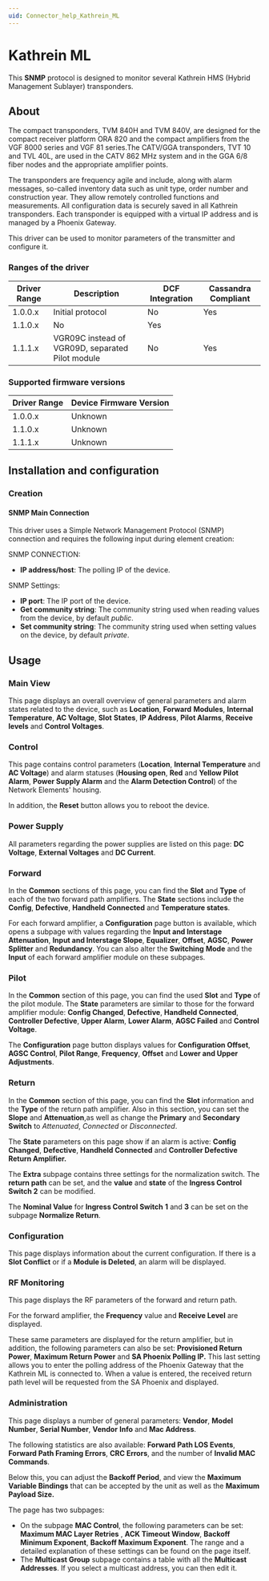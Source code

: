```yaml
---
uid: Connector_help_Kathrein_ML
---
```


# Kathrein ML

This **SNMP** protocol is designed to monitor several Kathrein HMS (Hybrid Management Sublayer) transponders.

## About

The compact transponders, TVM 840H and TVM 840V, are designed for the compact receiver platform ORA 820 and the compact amplifiers from the VGF 8000 series and VGF 81 series.The CATV/GGA transponders, TVT 10 and TVL 40L, are used in the CATV 862 MHz system and in the GGA 6/8 fiber nodes and the appropriate amplifier points.

The transponders are frequency agile and include, along with alarm messages, so-called inventory data such as unit type, order number and construction year. They allow remotely controlled functions and measurements. All configuration data is securely saved in all Kathrein transponders. Each transponder is equipped with a virtual IP address and is managed by a Phoenix Gateway.

This driver can be used to monitor parameters of the transmitter and configure it.

### Ranges of the driver

| **Driver Range** | **Description**                                  | **DCF Integration** | **Cassandra Compliant** |
|------------------|--------------------------------------------------|---------------------|-------------------------|
| 1.0.0.x          | Initial protocol                                 | No                  | Yes                     |
| 1.1.0.x          | No                                               | Yes                 |                         |
| 1.1.1.x          | VGR09C instead of VGR09D, separated Pilot module | No                  | Yes                     |

### Supported firmware versions

| **Driver Range** | **Device Firmware Version** |
|------------------|-----------------------------|
| 1.0.0.x          | Unknown                     |
| 1.1.0.x          | Unknown                     |
| 1.1.1.x          | Unknown                     |

## Installation and configuration

### Creation

#### SNMP Main Connection

This driver uses a Simple Network Management Protocol (SNMP) connection and requires the following input during element creation:

SNMP CONNECTION:

- **IP address/host**: The polling IP of the device.

SNMP Settings:

- **IP port**: The IP port of the device.
- **Get community string**: The community string used when reading values from the device, by default *public*.
- **Set community string**: The community string used when setting values on the device, by default *private*.

## Usage

### Main View

This page displays an overall overview of general parameters and alarm states related to the device, such as **Location**, **Forward** **Modules**, **Internal** **Temperature**, **AC Voltage**, **Slot** **States**, **IP Address**, **Pilot Alarms**, **Receive levels** and **Control Voltages**.

### Control

This page contains control parameters (**Location**, **Internal Temperature** and **AC Voltage**) and alarm statuses (**Housing open**, **Red** and **Yellow Pilot Alarm**, **Power Supply Alarm** and the **Alarm Detection Control**) of the Network Elements' housing.

In addition, the **Reset** button allows you to reboot the device.

### Power Supply

All parameters regarding the power supplies are listed on this page: **DC Voltage**, **External Voltages** and **DC Current**.

### Forward

In the **Common** sections of this page, you can find the **Slot** and **Type** of each of the two forward path amplifiers. The **State** sections include the **Config**, **Defective**, **Handheld** **Connected** and **Temperature states**.

For each forward amplifier, a **Configuration** page button is available, which opens a subpage with values regarding the **Input and Interstage Attenuation**, **Input and Interstage Slope**, **Equalizer**, **Offset**, **AGSC**, **Power** **Splitter** and **Redundancy**. You can also alter the **Switching** **Mode** and the **Input** of each forward amplifier module on these subpages.

### Pilot

In the **Common** section of this page, you can find the used **Slot** and **Type** of the pilot module. The **State** parameters are similar to those for the forward amplifier module: **Config Changed**, **Defective**, **Handheld Connected**, **Controller Defective**, **Upper Alarm**, **Lower Alarm**, **AGSC Failed** and **Control Voltage**.

The **Configuration** page button displays values for **Configuration Offset**, **AGSC Control**, **Pilot Range**, **Frequency**, **Offset** and **Lower and Upper Adjustments**.

### Return

In the **Common** section of this page, you can find the **Slot** information and the **Type** of the return path amplifier. Also in this section, you can set the **Slope** and **Attenuation**,as well as change the **Primary** and **Secondary** **Switch** to *Attenuated*, *Connected* or *Disconnected*.

The **State** parameters on this page show if an alarm is active: **Config Changed**, **Defective**, **Handheld Connected** and **Controller Defective** **Return Amplifier.**

The **Extra** subpage contains three settings for the normalization switch. The **return path** can be set, and the **value** and **state** of the **Ingress Control Switch 2** can be modified.

The **Nominal Value** for **Ingress Control Switch** **1** and **3** can be set on the subpage **Normalize Return**.

### Configuration

This page displays information about the current configuration. If there is a **Slot Conflict** or if a **Module is Deleted**, an alarm will be displayed.

### RF Monitoring

This page displays the RF parameters of the forward and return path.

For the forward amplifier, the **Frequency** value and **Receive Level** are displayed.

These same parameters are displayed for the return amplifier, but in addition, the following parameters can also be set: **Provisioned Return Power**, **Maximum Return Power** and **SA Phoenix Polling IP.** This last setting allows you to enter the polling address of the Phoenix Gateway that the Kathrein ML is connected to. When a value is entered, the received return path level will be requested from the SA Phoenix and displayed.

### Administration

This page displays a number of general parameters: **Vendor**, **Model Number**, **Serial Number**, **Vendor** **Info** and **Mac Address**.

The following statistics are also available: **Forward Path LOS Events**, **Forward Path Framing Errors**, **CRC Errors**, and the number of **Invalid MAC Commands**.

Below this, you can adjust the **Backoff Period**, and view the **Maximum Variable Bindings** that can be accepted by the unit as well as the **Maximum Payload Size.**

The page has two subpages:

- On the subpage **MAC Control**, the following parameters can be set: **Maximum MAC Layer Retries** , **ACK Timeout Window**, **Backoff Minimum Exponent**, **Backoff Maximum Exponent**. The range and a detailed explanation of these settings can be found on the page itself.
- The **Multicast Group** subpage contains a table with all the **Multicast Addresses**. If you select a multicast address, you can then edit it.
